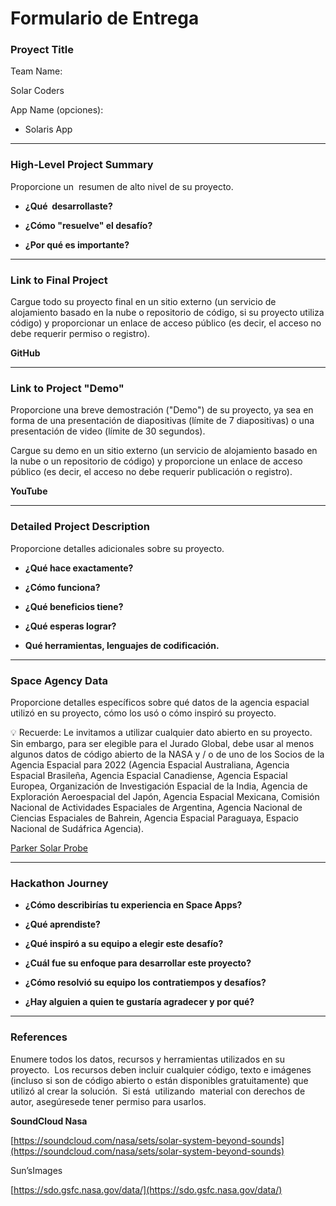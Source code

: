 # Formulario de Entrega

### Proyect Title

Team Name:

Solar Coders

App Name (opciones):

- Solaris App

---

### High-Level Project Summary

Proporcione un  resumen de alto nivel de su proyecto. 

- **¿Qué  desarrollaste?**
    
    
- **¿Cómo "resuelve" el desafío?**
    
    
- **¿Por qué es importante?**
    
    

---

### Link to Final Project

Cargue  todo  su proyecto final en un sitio externo (un servicio de alojamiento basado en la nube  o repositorio  de código, si su proyecto utiliza código) y proporcionar un enlace de acceso público (es decir, el acceso no debe requerir permiso o registro).

**GitHub**

---

### Link to Project "Demo"

Proporcione una breve demostración ("Demo") de su proyecto, ya sea en forma de una presentación de diapositivas (límite de 7 diapositivas) o una presentación de video (límite de 30 segundos).

Cargue su demo en un sitio externo (un servicio de alojamiento basado en la nube o un repositorio de código) y proporcione un enlace de acceso público (es decir, el acceso no debe requerir publicación o registro).

**YouTube**

---

### Detailed Project Description

Proporcione detalles adicionales sobre su proyecto.

- **¿Qué hace exactamente?**
    
    
- **¿Cómo funciona?**
    
    
- **¿Qué beneficios tiene?**
    
    
- **¿Qué esperas lograr?**
    
    
- **Qué herramientas, lenguajes de codificación.**
    
    

---

### Space Agency Data

Proporcione detalles específicos sobre qué datos de la agencia espacial utilizó en su proyecto, cómo los usó o cómo inspiró su proyecto.

<aside>
💡 Recuerde: Le invitamos a utilizar cualquier dato abierto en su proyecto. Sin embargo, para ser elegible para el Jurado Global, debe usar al menos algunos datos de código abierto de la NASA y / o de uno de los Socios de la Agencia Espacial para 2022 (Agencia Espacial Australiana, Agencia Espacial Brasileña, Agencia Espacial Canadiense, Agencia Espacial Europea, Organización de Investigación Espacial de la India, Agencia de Exploración Aeroespacial del Japón, Agencia Espacial Mexicana, Comisión Nacional de Actividades Espaciales de Argentina, Agencia Nacional de Ciencias Espaciales de Bahrein, Agencia Espacial Paraguaya, Espacio Nacional de Sudáfrica Agencia).

</aside>

[Parker Solar Probe](http://parkersolarprobe.jhuapl.edu/)

---

### Hackathon Journey

- **¿Cómo describirías tu experiencia en Space Apps?**
    
    
- **¿Qué aprendiste?**
    
    
- **¿Qué inspiró a su equipo a elegir este desafío?**
    
    
- **¿Cuál fue su enfoque para desarrollar este proyecto?**
    
    
- **¿Cómo resolvió su equipo los contratiempos y desafíos?**
    
    
- **¿Hay alguien a quien te gustaría agradecer y por qué?**
    
    

---

### References

Enumere todos los datos, recursos y herramientas utilizados en su proyecto.  Los recursos deben incluir cualquier código, texto e imágenes (incluso si son de código abierto o están disponibles gratuitamente) que utilizó al crear la solución.  Si está  utilizando  material con derechos de autor, asegúresede tener permiso para usarlos.

**SoundCloud Nasa**

[https://soundcloud.com/nasa/sets/solar-system-beyond-sounds](https://soundcloud.com/nasa/sets/solar-system-beyond-sounds)

Sun’sImages

[https://sdo.gsfc.nasa.gov/data/](https://sdo.gsfc.nasa.gov/data/)
